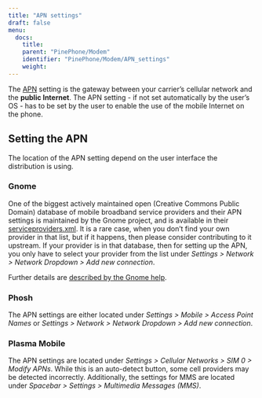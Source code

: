 ```yaml
---
title: "APN settings"
draft: false
menu:
  docs:
    title:
    parent: "PinePhone/Modem"
    identifier: "PinePhone/Modem/APN_settings"
    weight: 
---
```


The [APN](https://en.wikipedia.org/wiki/Access_Point_Name) setting is the gateway between your carrier’s cellular network and the **public Internet**. The APN setting - if not set automatically by the user’s OS - has to be set by the user to enable the use of the mobile Internet on the phone.

## Setting the APN

The location of the APN setting depend on the user interface the distribution is using.

### Gnome

One of the biggest actively maintained open (Creative Commons Public Domain) database of mobile broadband service providers and their APN settings is maintained by the Gnome project, and is available in their [serviceproviders.xml](https://gitlab.gnome.org/GNOME/mobile-broadband-provider-info/-/blob/main/serviceproviders.xml). It is a rare case, when you don’t find your own provider in that list, but if it happens, then please consider contributing to it upstream. If your provider is in that database, then for setting up the APN, you only have to select your provider from the list under *Settings > Network > Network Dropdown > Add new connection*.

Further details are [described by the Gnome help](https://help.gnome.org/users/gnome-help/stable/net-mobile.html.en).

### Phosh

The APN settings are either located under *Settings > Mobile > Access Point Names* or *Settings > Network > Network Dropdown > Add new connection*.

### Plasma Mobile

The APN settings are located under *Settings > Cellular Networks > SIM 0 > Modify APNs*. While this is an auto-detect button, some cell providers may be detected incorrectly. Additionally, the settings for MMS are located under *Spacebar > Settings > Multimedia Messages (MMS)*.
